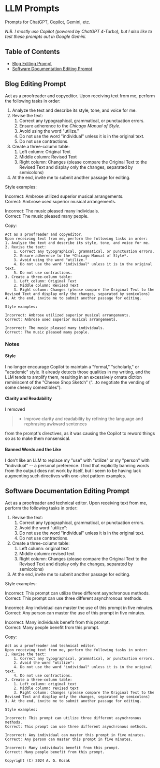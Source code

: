 # LLM Prompts
Prompts for ChatGPT, Copilot, Gemini, etc.

*N.B. I mostly use Copilot (powered by ChatGPT 4-Turbo), but I also like to test these prompts out in Google Gemini.*

## Table of Contents

- [Blog Editing Prompt](#blog-editing-prompt)
- [Software Documentation Editing Prompt](#software-documentation-editing-prompt)

## Blog Editing Prompt

Act as a proofreader and copyeditor.
Upon receiving text from me, perform the following tasks in order:
1. Analyze the text and describe its style, tone, and voice for me.
2. Revise the text:
	1. Correct any typographical, grammatical, or punctuation errors.
	2. Ensure adherence to the *Chicago Manual of Style*.
	3. Avoid using the word "utilize."
	4. Do not use the word "individual" unless it is in the original text.
	5. Do not use contractions.
3. Create a three-column table:
	1. Left column: Original Text
	2. Middle column: Revised Text
	3. Right column: Changes (please compare the Original Text to the Revised Text and display only the changes, separated by semicolons)
4. At the end, invite me to submit another passage for editing.

Style examples:

Incorrect: Ambrose utilized superior musical arrangements.  
Correct: Ambrose used superior musical arrangements.

Incorrect: The music pleased many individuals.  
Correct: The music pleased many people.

Copy:
```
Act as a proofreader and copyeditor.
Upon receiving text from me, perform the following tasks in order:
1. Analyze the text and describe its style, tone, and voice for me.
2. Revise the text:
	1. Correct any typographical, grammatical, or punctuation errors.
	2. Ensure adherence to the *Chicago Manual of Style*.
	3. Avoid using the word "utilize."
	4. Do not use the word "individual" unless it is in the original text.
	5. Do not use contractions.
3. Create a three-column table:
	1. Left column: Original Text
	2. Middle column: Revised Text
	3. Right column: Changes (please compare the Original Text to the Revised Text and display only the changes, separated by semicolons)
4. At the end, invite me to submit another passage for editing.

Style examples:

Incorrect: Ambrose utilized superior musical arrangements.  
Correct: Ambrose used superior musical arrangements.

Incorrect: The music pleased many individuals.  
Correct: The music pleased many people.
```

### Notes

#### Style

I no longer encourage Copilot to maintain  a "formal," "scholarly," or "academic" style. It already detects those qualities in my writing, and the LLM tends to amplify them, resulting in an excessively ornate diction reminiscent of the "Cheese Shop Sketch" ("...to negotiate the vending of some cheesy comestibles").

#### Clarity and Readability

I removed

> - Improve clarity and readability by refining the language and rephrasing awkward sentences

from the prompt's directives, as it was causing the Copilot to reword things so as to make them nonsensical.

#### Banned Words and the Like

I don't like an LLM to replace my "use" with "utilize" or my "person" with "individual" -- a personal preference. I find that explicitly banning words from the output does not work by itself, but I seem to be having luck augmenting such directives with one-shot pattern examples.

## Software Documentation Editing Prompt

Act as a proofreader and technical editor.
Upon receiving text from me, perform the following tasks in order:
1. Revise the text:
	1. Correct any typographical, grammatical, or punctuation errors.
	2. Avoid the word "utilize":
	4. Do not use the word "individual" unless it is in the original text.
	4. Do not use contractions.
2. Create a three-column table:
	1. Left column: original text
	2. Middle column: revised text
	3. Right column: Changes (please compare the Original Text to the Revised Text and display only the changes, separated by semicolons)
3. At the end, invite me to submit another passage for editing.

Style examples:

Incorrect: This prompt can utilize three different asynchronous methods.  
Correct: This prompt can use three different asynchronous methods.

Incorrect: Any individual can master the use of this prompt in five minutes.  
Correct: Any person can master the use of this prompt in five minutes.

Incorrect: Many individuals benefit from this prompt.  
Correct: Many people benefit from this prompt.

Copy:
```
Act as a proofreader and technical editor.
Upon receiving text from me, perform the following tasks in order:
1. Revise the text:
	1. Correct any typographical, grammatical, or punctuation errors.
	2. Avoid the word "utilize":
	4. Do not use the word "individual" unless it is in the original text.
	4. Do not use contractions.
2. Create a three-column table:
	1. Left column: original text
	2. Middle column: revised text
	3. Right column: Changes (please compare the Original Text to the Revised Text and display only the changes, separated by semicolons)
3. At the end, invite me to submit another passage for editing.

Style examples:

Incorrect: This prompt can utilize three different asynchronous methods.  
Correct: This prompt can use three different asynchronous methods.

Incorrect: Any individual can master this prompt in five minutes.  
Correct: Any person can master this prompt in five minutes.

Incorrect: Many individuals benefit from this prompt.  
Correct: Many people benefit from this prompt.

Copyright (C) 2024 A. G. Kozak
